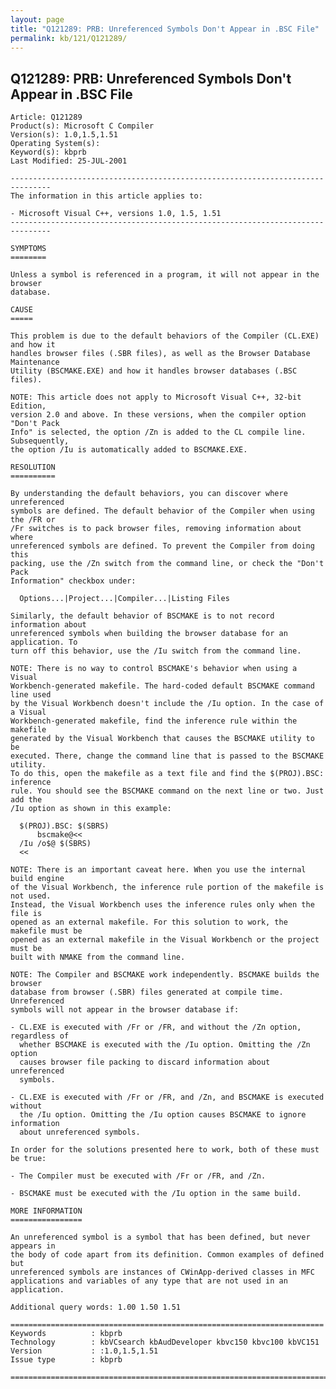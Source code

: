 ```yaml
---
layout: page
title: "Q121289: PRB: Unreferenced Symbols Don't Appear in .BSC File"
permalink: kb/121/Q121289/
---
```


## Q121289: PRB: Unreferenced Symbols Don't Appear in .BSC File

	Article: Q121289
	Product(s): Microsoft C Compiler
	Version(s): 1.0,1.5,1.51
	Operating System(s): 
	Keyword(s): kbprb
	Last Modified: 25-JUL-2001
	
	-------------------------------------------------------------------------------
	The information in this article applies to:
	
	- Microsoft Visual C++, versions 1.0, 1.5, 1.51 
	-------------------------------------------------------------------------------
	
	SYMPTOMS
	========
	
	Unless a symbol is referenced in a program, it will not appear in the browser
	database.
	
	CAUSE
	=====
	
	This problem is due to the default behaviors of the Compiler (CL.EXE) and how it
	handles browser files (.SBR files), as well as the Browser Database Maintenance
	Utility (BSCMAKE.EXE) and how it handles browser databases (.BSC files).
	
	NOTE: This article does not apply to Microsoft Visual C++, 32-bit Edition,
	version 2.0 and above. In these versions, when the compiler option "Don't Pack
	Info" is selected, the option /Zn is added to the CL compile line. Subsequently,
	the option /Iu is automatically added to BSCMAKE.EXE.
	
	RESOLUTION
	==========
	
	By understanding the default behaviors, you can discover where unreferenced
	symbols are defined. The default behavior of the Compiler when using the /FR or
	/Fr switches is to pack browser files, removing information about where
	unreferenced symbols are defined. To prevent the Compiler from doing this
	packing, use the /Zn switch from the command line, or check the "Don't Pack
	Information" checkbox under:
	
	  Options...|Project...|Compiler...|Listing Files
	
	Similarly, the default behavior of BSCMAKE is to not record information about
	unreferenced symbols when building the browser database for an application. To
	turn off this behavior, use the /Iu switch from the command line.
	
	NOTE: There is no way to control BSCMAKE's behavior when using a Visual
	Workbench-generated makefile. The hard-coded default BSCMAKE command line used
	by the Visual Workbench doesn't include the /Iu option. In the case of a Visual
	Workbench-generated makefile, find the inference rule within the makefile
	generated by the Visual Workbench that causes the BSCMAKE utility to be
	executed. There, change the command line that is passed to the BSCMAKE utility.
	To do this, open the makefile as a text file and find the $(PROJ).BSC: inference
	rule. You should see the BSCMAKE command on the next line or two. Just add the
	/Iu option as shown in this example:
	
	  $(PROJ).BSC: $(SBRS)
	      bscmake@<<
	  /Iu /o$@ $(SBRS)
	  <<
	
	NOTE: There is an important caveat here. When you use the internal build engine
	of the Visual Workbench, the inference rule portion of the makefile is not used.
	Instead, the Visual Workbench uses the inference rules only when the file is
	opened as an external makefile. For this solution to work, the makefile must be
	opened as an external makefile in the Visual Workbench or the project must be
	built with NMAKE from the command line.
	
	NOTE: The Compiler and BSCMAKE work independently. BSCMAKE builds the browser
	database from browser (.SBR) files generated at compile time. Unreferenced
	symbols will not appear in the browser database if:
	
	- CL.EXE is executed with /Fr or /FR, and without the /Zn option, regardless of
	  whether BSCMAKE is executed with the /Iu option. Omitting the /Zn option
	  causes browser file packing to discard information about unreferenced
	  symbols.
	
	- CL.EXE is executed with /Fr or /FR, and /Zn, and BSCMAKE is executed without
	  the /Iu option. Omitting the /Iu option causes BSCMAKE to ignore information
	  about unreferenced symbols.
	
	In order for the solutions presented here to work, both of these must be true:
	
	- The Compiler must be executed with /Fr or /FR, and /Zn.
	
	- BSCMAKE must be executed with the /Iu option in the same build.
	
	MORE INFORMATION
	================
	
	An unreferenced symbol is a symbol that has been defined, but never appears in
	the body of code apart from its definition. Common examples of defined but
	unreferenced symbols are instances of CWinApp-derived classes in MFC
	applications and variables of any type that are not used in an application.
	
	Additional query words: 1.00 1.50 1.51
	
	======================================================================
	Keywords          : kbprb 
	Technology        : kbVCsearch kbAudDeveloper kbvc150 kbvc100 kbVC151
	Version           : :1.0,1.5,1.51
	Issue type        : kbprb
	
	=============================================================================
	
